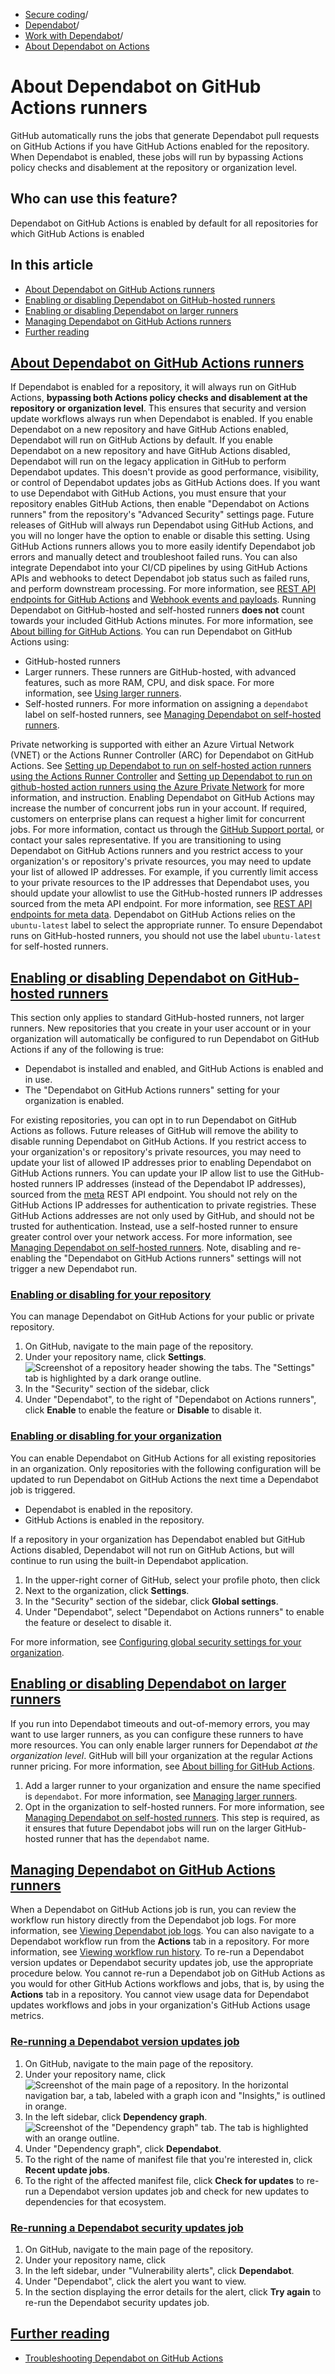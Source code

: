   * [Secure coding](https://docs.github.com/en/code-security "Secure coding")/
  * [Dependabot](https://docs.github.com/en/code-security/dependabot "Dependabot")/
  * [Work with Dependabot](https://docs.github.com/en/code-security/dependabot/working-with-dependabot "Work with Dependabot")/
  * [About Dependabot on Actions](https://docs.github.com/en/code-security/dependabot/working-with-dependabot/about-dependabot-on-github-actions-runners "About Dependabot on Actions")


# About Dependabot on GitHub Actions runners
GitHub automatically runs the jobs that generate Dependabot pull requests on GitHub Actions if you have GitHub Actions enabled for the repository. When Dependabot is enabled, these jobs will run by bypassing Actions policy checks and disablement at the repository or organization level.
## Who can use this feature?
Dependabot on GitHub Actions is enabled by default for all repositories for which GitHub Actions is enabled
## In this article
  * [About Dependabot on GitHub Actions runners](https://docs.github.com/en/code-security/dependabot/working-with-dependabot/about-dependabot-on-github-actions-runners#about-dependabot-on-github-actions-runners)
  * [Enabling or disabling Dependabot on GitHub-hosted runners](https://docs.github.com/en/code-security/dependabot/working-with-dependabot/about-dependabot-on-github-actions-runners#enabling-or-disabling-dependabot-on-github-hosted-runners)
  * [Enabling or disabling Dependabot on larger runners](https://docs.github.com/en/code-security/dependabot/working-with-dependabot/about-dependabot-on-github-actions-runners#enabling-or-disabling-dependabot-on-larger-runners)
  * [Managing Dependabot on GitHub Actions runners](https://docs.github.com/en/code-security/dependabot/working-with-dependabot/about-dependabot-on-github-actions-runners#managing-dependabot-on-github-actions-runners)
  * [Further reading](https://docs.github.com/en/code-security/dependabot/working-with-dependabot/about-dependabot-on-github-actions-runners#further-reading)


## [About Dependabot on GitHub Actions runners](https://docs.github.com/en/code-security/dependabot/working-with-dependabot/about-dependabot-on-github-actions-runners#about-dependabot-on-github-actions-runners)
If Dependabot is enabled for a repository, it will always run on GitHub Actions, **bypassing both Actions policy checks and disablement at the repository or organization level**. This ensures that security and version update workflows always run when Dependabot is enabled.
If you enable Dependabot on a new repository and have GitHub Actions enabled, Dependabot will run on GitHub Actions by default.
If you enable Dependabot on a new repository and have GitHub Actions disabled, Dependabot will run on the legacy application in GitHub to perform Dependabot updates. This doesn't provide as good performance, visibility, or control of Dependabot updates jobs as GitHub Actions does. If you want to use Dependabot with GitHub Actions, you must ensure that your repository enables GitHub Actions, then enable "Dependabot on Actions runners" from the repository's "Advanced Security" settings page.
Future releases of GitHub will always run Dependabot using GitHub Actions, and you will no longer have the option to enable or disable this setting.
Using GitHub Actions runners allows you to more easily identify Dependabot job errors and manually detect and troubleshoot failed runs. You can also integrate Dependabot into your CI/CD pipelines by using GitHub Actions APIs and webhooks to detect Dependabot job status such as failed runs, and perform downstream processing. For more information, see [REST API endpoints for GitHub Actions](https://docs.github.com/en/rest/actions) and [Webhook events and payloads](https://docs.github.com/en/webhooks/webhook-events-and-payloads).
Running Dependabot on GitHub-hosted and self-hosted runners **does not** count towards your included GitHub Actions minutes. For more information, see [About billing for GitHub Actions](https://docs.github.com/en/billing/managing-billing-for-github-actions/about-billing-for-github-actions).
You can run Dependabot on GitHub Actions using:
  * GitHub-hosted runners
  * Larger runners. These runners are GitHub-hosted, with advanced features, such as more RAM, CPU, and disk space. For more information, see [Using larger runners](https://docs.github.com/en/actions/using-github-hosted-runners/about-larger-runners).
  * Self-hosted runners. For more information on assigning a `dependabot` label on self-hosted runners, see [Managing Dependabot on self-hosted runners](https://docs.github.com/en/code-security/dependabot/maintain-dependencies/managing-dependabot-on-self-hosted-runners).


Private networking is supported with either an Azure Virtual Network (VNET) or the Actions Runner Controller (ARC) for Dependabot on GitHub Actions. See [Setting up Dependabot to run on self-hosted action runners using the Actions Runner Controller](https://docs.github.com/en/code-security/dependabot/working-with-dependabot/setting-dependabot-to-run-on-self-hosted-runners-using-arc) and [Setting up Dependabot to run on github-hosted action runners using the Azure Private Network](https://docs.github.com/en/code-security/dependabot/working-with-dependabot/setting-dependabot-to-run-on-github-hosted-runners-using-vnet) for more information, and instruction.
Enabling Dependabot on GitHub Actions may increase the number of concurrent jobs run in your account. If required, customers on enterprise plans can request a higher limit for concurrent jobs. For more information, contact us through the [GitHub Support portal](https://support.github.com/), or contact your sales representative.
If you are transitioning to using Dependabot on GitHub Actions runners and you restrict access to your organization's or repository's private resources, you may need to update your list of allowed IP addresses. For example, if you currently limit access to your private resources to the IP addresses that Dependabot uses, you should update your allowlist to use the GitHub-hosted runners IP addresses sourced from the meta API endpoint. For more information, see [REST API endpoints for meta data](https://docs.github.com/en/rest/meta).
Dependabot on GitHub Actions relies on the `ubuntu-latest` label to select the appropriate runner. To ensure Dependabot runs on GitHub-hosted runners, you should not use the label `ubuntu-latest` for self-hosted runners.
## [Enabling or disabling Dependabot on GitHub-hosted runners](https://docs.github.com/en/code-security/dependabot/working-with-dependabot/about-dependabot-on-github-actions-runners#enabling-or-disabling-dependabot-on-github-hosted-runners)
This section only applies to standard GitHub-hosted runners, not larger runners.
New repositories that you create in your user account or in your organization will automatically be configured to run Dependabot on GitHub Actions if any of the following is true:
  * Dependabot is installed and enabled, and GitHub Actions is enabled and in use.
  * The "Dependabot on GitHub Actions runners" setting for your organization is enabled.


For existing repositories, you can opt in to run Dependabot on GitHub Actions as follows.
Future releases of GitHub will remove the ability to disable running Dependabot on GitHub Actions.
If you restrict access to your organization's or repository's private resources, you may need to update your list of allowed IP addresses prior to enabling Dependabot on GitHub Actions runners. You can update your IP allow list to use the GitHub-hosted runners IP addresses (instead of the Dependabot IP addresses), sourced from the [meta](https://docs.github.com/en/rest/meta) REST API endpoint.
You should not rely on the GitHub Actions IP addresses for authentication to private registries. These GitHub Actions addresses are not only used by GitHub, and should not be trusted for authentication. Instead, use a self-hosted runner to ensure greater control over your network access. For more information, see [Managing Dependabot on self-hosted runners](https://docs.github.com/en/code-security/dependabot/maintain-dependencies/managing-dependabot-on-self-hosted-runners).
Note, disabling and re-enabling the "Dependabot on GitHub Actions runners" settings will not trigger a new Dependabot run.
### [Enabling or disabling for your repository](https://docs.github.com/en/code-security/dependabot/working-with-dependabot/about-dependabot-on-github-actions-runners#enabling-or-disabling-for-your-repository)
You can manage Dependabot on GitHub Actions for your public or private repository.
  1. On GitHub, navigate to the main page of the repository.
  2. Under your repository name, click **Settings**.
![Screenshot of a repository header showing the tabs. The "Settings" tab is highlighted by a dark orange outline.](https://docs.github.com/assets/cb-28260/images/help/repository/repo-actions-settings.png)
  3. In the "Security" section of the sidebar, click 
  4. Under "Dependabot", to the right of "Dependabot on Actions runners", click **Enable** to enable the feature or **Disable** to disable it.


### [Enabling or disabling for your organization](https://docs.github.com/en/code-security/dependabot/working-with-dependabot/about-dependabot-on-github-actions-runners#enabling-or-disabling-for-your-organization)
You can enable Dependabot on GitHub Actions for all existing repositories in an organization.
Only repositories with the following configuration will be updated to run Dependabot on GitHub Actions the next time a Dependabot job is triggered.
  * Dependabot is enabled in the repository.
  * GitHub Actions is enabled in the repository.


If a repository in your organization has Dependabot enabled but GitHub Actions disabled, Dependabot will not run on GitHub Actions, but will continue to run using the built-in Dependabot application.
  1. In the upper-right corner of GitHub, select your profile photo, then click 
  2. Next to the organization, click **Settings**.
  3. In the "Security" section of the sidebar, click **Global settings**.
  4. Under "Dependabot", select "Dependabot on Actions runners" to enable the feature or deselect to disable it.


For more information, see [Configuring global security settings for your organization](https://docs.github.com/en/code-security/securing-your-organization/enabling-security-features-in-your-organization/configuring-global-security-settings-for-your-organization#enabling-dependency-updates-on-github-actions-runners).
## [Enabling or disabling Dependabot on larger runners](https://docs.github.com/en/code-security/dependabot/working-with-dependabot/about-dependabot-on-github-actions-runners#enabling-or-disabling-dependabot-on-larger-runners)
If you run into Dependabot timeouts and out-of-memory errors, you may want to use larger runners, as you can configure these runners to have more resources.
You can only enable larger runners for Dependabot _at the organization level_. GitHub will bill your organization at the regular Actions runner pricing. For more information, see [About billing for GitHub Actions](https://docs.github.com/en/billing/managing-billing-for-github-actions/about-billing-for-github-actions#per-minute-rates).
  1. Add a larger runner to your organization and ensure the name specified is `dependabot`. For more information, see [Managing larger runners](https://docs.github.com/en/actions/using-github-hosted-runners/about-larger-runners/managing-larger-runners#adding-a-larger-runner-to-an-organization).
  2. Opt in the organization to self-hosted runners. For more information, see [Managing Dependabot on self-hosted runners](https://docs.github.com/en/code-security/dependabot/maintain-dependencies/managing-dependabot-on-self-hosted-runners#enabling-or-disabling-for-your-organization). This step is required, as it ensures that future Dependabot jobs will run on the larger GitHub-hosted runner that has the `dependabot` name.


## [Managing Dependabot on GitHub Actions runners](https://docs.github.com/en/code-security/dependabot/working-with-dependabot/about-dependabot-on-github-actions-runners#managing-dependabot-on-github-actions-runners)
When a Dependabot on GitHub Actions job is run, you can review the workflow run history directly from the Dependabot job logs. For more information, see [Viewing Dependabot job logs](https://docs.github.com/en/code-security/dependabot/troubleshooting-dependabot/viewing-dependabot-job-logs).
You can also navigate to a Dependabot workflow run from the **Actions** tab in a repository. For more information, see [Viewing workflow run history](https://docs.github.com/en/actions/monitoring-and-troubleshooting-workflows/viewing-workflow-run-history).
To re-run a Dependabot version updates or Dependabot security updates job, use the appropriate procedure below. You cannot re-run a Dependabot job on GitHub Actions as you would for other GitHub Actions workflows and jobs, that is, by using the **Actions** tab in a repository. You cannot view usage data for Dependabot updates workflows and jobs in your organization's GitHub Actions usage metrics.
### [Re-running a Dependabot version updates job](https://docs.github.com/en/code-security/dependabot/working-with-dependabot/about-dependabot-on-github-actions-runners#re-running-a-dependabot-version-updates-job)
  1. On GitHub, navigate to the main page of the repository.
  2. Under your repository name, click 
![Screenshot of the main page of a repository. In the horizontal navigation bar, a tab, labeled with a graph icon and "Insights," is outlined in orange.](https://docs.github.com/assets/cb-52175/images/help/repository/repo-nav-insights-tab.png)
  3. In the left sidebar, click **Dependency graph**. 
![Screenshot of the "Dependency graph" tab. The tab is highlighted with an orange outline.](https://docs.github.com/assets/cb-3959/images/help/graphs/graphs-sidebar-dependency-graph.png)
  4. Under "Dependency graph", click **Dependabot**.
  5. To the right of the name of manifest file that you're interested in, click **Recent update jobs**.
  6. To the right of the affected manifest file, click **Check for updates** to re-run a Dependabot version updates job and check for new updates to dependencies for that ecosystem.


### [Re-running a Dependabot security updates job](https://docs.github.com/en/code-security/dependabot/working-with-dependabot/about-dependabot-on-github-actions-runners#re-running-a-dependabot-security-updates-job)
  1. On GitHub, navigate to the main page of the repository.
  2. Under your repository name, click 
  3. In the left sidebar, under "Vulnerability alerts", click **Dependabot**.
  4. Under "Dependabot", click the alert you want to view.
  5. In the section displaying the error details for the alert, click **Try again** to re-run the Dependabot security updates job.


## [Further reading](https://docs.github.com/en/code-security/dependabot/working-with-dependabot/about-dependabot-on-github-actions-runners#further-reading)
  * [Troubleshooting Dependabot on GitHub Actions](https://docs.github.com/en/code-security/dependabot/troubleshooting-dependabot/troubleshooting-dependabot-on-github-actions)


